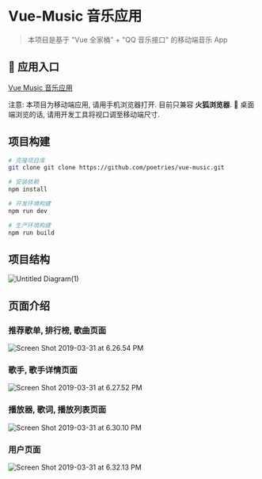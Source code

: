 # Vue-Music 音乐应用

> 本项目是基于 "Vue 全家桶" + "QQ 音乐接口" 的移动端音乐 App

##  应用入口

[Vue Music 音乐应用](http://www.garrikliu.com)

注意: 本项目为移动端应用, 请用手机浏览器打开. 目前只兼容 **火狐浏览器**.  桌面端浏览的话, 请用开发工具将视口调至移动端尺寸.

## 项目构建

```bash
# 克隆项目库
git clone git clone https://github.com/poetries/vue-music.git

# 安装依赖
npm install

# 开发环境构建
npm run dev

# 生产环境构建
npm run build
```

## 项目结构

![Untitled Diagram(1)](https://i.loli.net/2019/03/31/5ca09345ef73b.png)

## 页面介绍

### 推荐歌单, 排行榜, 歌曲页面

![Screen Shot 2019-03-31 at 6.26.54 PM](https://i.loli.net/2019/03/31/5ca096360317f.png)

### 歌手, 歌手详情页面

![Screen Shot 2019-03-31 at 6.27.52 PM](https://i.loli.net/2019/03/31/5ca0963e558f2.png)

### 播放器, 歌词, 播放列表页面

![Screen Shot 2019-03-31 at 6.30.10 PM](https://i.loli.net/2019/03/31/5ca096c4130f9.png)

### 用户页面

![Screen Shot 2019-03-31 at 6.32.13 PM](https://i.loli.net/2019/03/31/5ca0973d645df.png)
